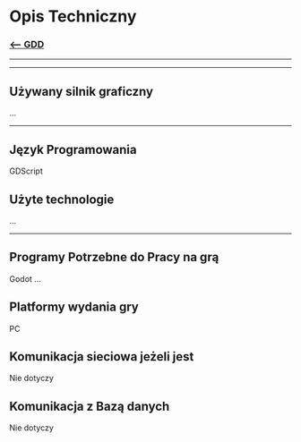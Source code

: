 # Opis Techniczny
### [<-- GDD](/GDD/GDD.md)

---
---

## Używany silnik graficzny
...

---

## Język Programowania
GDScript

## Użyte technologie
...

---

## Programy Potrzebne do Pracy na grą
Godot
...

## Platformy wydania gry
PC

## Komunikacja sieciowa jeżeli jest
Nie dotyczy

## Komunikacja z Bazą danych
Nie dotyczy



